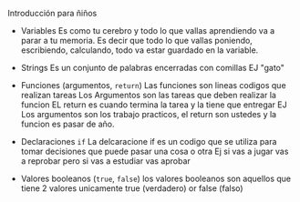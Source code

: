 Introducción para ñiños

* Variables 
Es como tu cerebro y todo lo que vallas aprendiendo va a parar a tu memoria.
Es decir que todo lo que vallas poniendo, escribiendo, calculando, todo va estar guardado en la variable.


* Strings
Es un conjunto de palabras encerradas con comillas
EJ "gato"


* Funciones (argumentos, `return`)
Las funciones son lineas codigos que realizan tareas
Los Argumentos son las tareas que deben realizar la funcion 
EL return  es cuando termina la tarea y la tiene que entregar
EJ Los argumentos son los trabajo practicos, el return son ustedes y la funcion es pasar de año.


* Declaraciones `if`
La delcaracione if es un codigo que se utiliza para tomar decisiones que puede pasar una cosa o otra 
Ej si vas a jugar vas a reprobar pero si vas a estudiar vas aprobar


* Valores booleanos (`true`, `false`)
los valores booleanos son aquellos que tiene 2 valores unicamente true (verdadero) or false (falso)